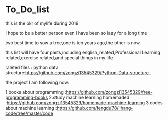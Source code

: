 # To_Do_list

this is the okr of mylife  during 2019

I hope to be a better person even I have been so lazy for a long time

two best time to sow a tree,one is ten years ago,the other is now.

this list will have four parts,including english_related,Professional Learning related,exercise related,and special things in my life

raleted files :
python data structure:https://github.com/zongzi13545329/Python-Data-structure-

the project I am following  now:


1.books about programming :https://github.com/zongzi13545329/free-programming-books
2.study machine learning homemaded :https://github.com/zongzi13545329/homemade-machine-learning
3.codes about machine learning :https://github.com/fengdu78/lihang-code/tree/master/code


